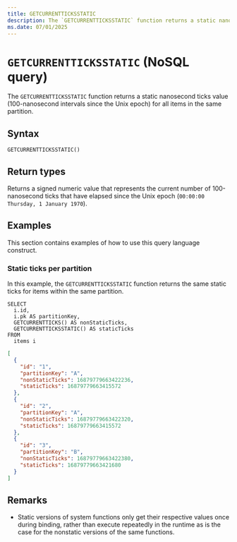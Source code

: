 ```yaml
---
title: GETCURRENTTICKSSTATIC
description: The `GETCURRENTTICKSSTATIC` function returns a static nanosecond ticks value (100-nanosecond intervals since the Unix epoch) for all items in the same partition.
ms.date: 07/01/2025
---
```


# `GETCURRENTTICKSSTATIC` (NoSQL query)

The `GETCURRENTTICKSSTATIC` function returns a static nanosecond ticks value (100-nanosecond intervals since the Unix epoch) for all items in the same partition.

## Syntax

```nosql
GETCURRENTTICKSSTATIC()
```

## Return types

Returns a signed numeric value that represents the current number of 100-nanosecond ticks that have elapsed since the Unix epoch (`00:00:00 Thursday, 1 January 1970`).

## Examples

This section contains examples of how to use this query language construct.

### Static ticks per partition

In this example, the `GETCURRENTTICKSSTATIC` function returns the same static ticks for items within the same partition.

```nosql
SELECT
  i.id,
  i.pk AS partitionKey,
  GETCURRENTTICKS() AS nonStaticTicks,
  GETCURRENTTICKSSTATIC() AS staticTicks
FROM
  items i
```

```json
[
  {
    "id": "1",
    "partitionKey": "A",
    "nonStaticTicks": 16879779663422236,
    "staticTicks": 16879779663415572
  },
  {
    "id": "2",
    "partitionKey": "A",
    "nonStaticTicks": 16879779663422320,
    "staticTicks": 16879779663415572
  },
  {
    "id": "3",
    "partitionKey": "B",
    "nonStaticTicks": 16879779663422380,
    "staticTicks": 16879779663421680
  }
]
```

## Remarks

- Static versions of system functions only get their respective values once during binding, rather than execute repeatedly in the runtime as is the case for the nonstatic versions of the same functions.
